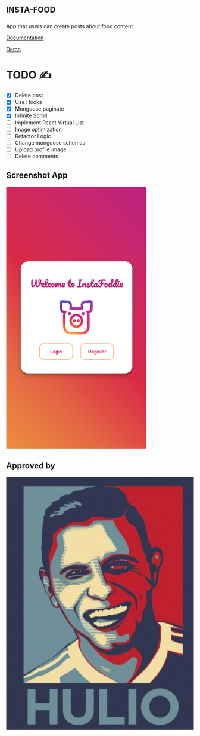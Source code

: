 ## INSTA-FOOD

###

App that users can create posts about food content.

[Documentation](insta-food-doc/README.md)

[Demo](http://instafood.surge.sh/#/)

# TODO ✍️

- [x] Delete post
- [x] Use Hooks
- [x] Mongoose paginate
- [x] Infinite Scroll
- [ ] Implement React Virtual List
- [ ] Image optimization
- [ ] Refactor Logic
- [ ] Change mongoose schemas
- [ ] Upload profile image
- [ ] Delete comments

## Screenshot App

![Welcome page](insta-food-doc/images/screenshot2.png)

## Approved by

![hulio](insta-food-doc/images/hulio.png)
